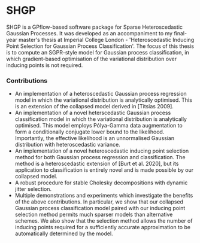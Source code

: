 # SHGP

SHGP is a GPflow-based software package for Sparse Heteroscedastic Gaussian Processes. It was developed as an accompaniment to my final-year master's thesis at Imperial College London - 'Heteroscedastic Inducing Point Selection for Gaussian Process Classification'. The focus of this thesis is to compute an SGPR-style model for Gaussian process classification, in which gradient-based optimisation of the variational distribution over inducing points is not required.

### Contributions

* An implementation of a heteroscedastic Gaussian process regression model in which the variational distribution is analytically optimised. This is an extension of the collapsed model derived in [Titsias 2009].
* An implementation of a novel heterscedastic Gaussian process classification model in which the variational distribution is analytically optimised. This model employs Pólya-Gamma data augmentation to form a conditionally conjugate lower bound to the likelihood. Importantly, the effective likelihood is an unnormalised Gaussian distribution with heteroscedastic variance.
* An implementation of a novel heteroscedastic inducing point selection method for both Gaussian process regression and classification. The method is a heteroscedastic extension of [Burt et al. 2020], but its application to classification is entirely novel and is made possible by our collapsed model.
* A robust procedure for stable Cholesky decompositions with dynamic jitter selection.
* Multiple demonstrations and experiments which investigate the benefits of the above contributions. In particular, we show that our collapsed Gaussian process classification model paired with our inducing point selection method permits much sparser models than alternative schemes. We also show that the selection method allows the number of inducing points required for a sufficiently accurate approximation to be automatically determined by the model.
